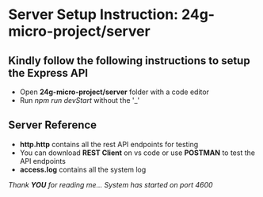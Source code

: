 # Server Setup Instruction: 24g-micro-project/server

## Kindly follow the following instructions to setup the Express API
* Open **24g-micro-project/server** folder with a code editor
* Run _npm run devStart_ without the '_'

## Server Reference
* **http.http** contains all the rest API endpoints for testing
* You can download **REST Client** on vs code or use **POSTMAN** to test the API endpoints 
* **access.log** contains all the system log  

_Thank **YOU** for reading me... System has started on port 4600_
